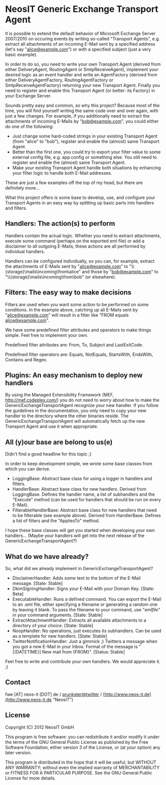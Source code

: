 NeosIT Generic Exchange Transport Agent
=============================================
It is possible to extend the default behavior of Microsoft Exchange Server 2007/2010 on occuring events by writing so-called "Transport Agents", e.g. extract all attachments of an incoming E-Mail sent by a specified address (let's say "alice@example.com") or with a specified subject (just a very basic example).

In order to do so, you need to write your own Transport Agent (derived from either DeliveryAgent, RoutingAgent or SmtpReceiveAgent), implement your desired logic as an event handler and write an AgentFactory (derived from either DeliveryAgentFactory<Manager>, RoutingAgentFactory or SmtpReceiveAgentFactory) returning your new Transport Agent. Finally you need to register and enable this Transport Agent (or better: its Factory) in your Exchange Server.

Sounds pretty easy and common, so why this project? Because most of the time, you will find yourself writing the same code over and over again, with just a few changes. For example, if you additionally need to extract the attachments of incoming E-Mails by "bob@example.com", you could either do one of the following:

- Just change some hard-coded strings in your existing Transport Agent (from "alice" to "bob"), register and enable the (almost) same Transport Agent.
- Better than the first one, you could try to export your filter value to some external config file, e.g. app.config or something else. You still need to register and enable the (almost) same Transport Agent.
- Make your existing Transport Agent handle both situations by enhancing your filter logic to handle both E-Mail addresses.

These are just a few examples off the top of my head, but there are definitely more...

What this project offers is some base to develop, use, and configure your Transport Agents in an easy way by splitting up basic parts into handlers and filters.

Handlers: The action(s) to perform
----------------------------------
Handlers contain the actual logic. Whether you need to extract attachments, execute some command (perhaps on the exported eml file) or add a disclaimer to all outgoing E-Mails, these actions are all performed by individual handlers.

Handlers can be configured individually, so you can, for example, extract the attachments of E-Mails sent by "alice@example.com" to "\\\\{storage}\\mails\\incoming\\from\\alice" and those by "bob@example.com" to "\\\\{storage}\\mails\\incoming\\from\\bob" (or elsewhere).

Filters: The easy way to make decisions
---------------------------------------
Filters are used when you want some action to be performed on some conditions. In the example above, catching up all E-Mails sent by "alice@example.com" will result in a filter like "FROM equals alice@example.com".

We have some predefined filter attributes and operators to make things simple. Feel free to implement your own.

Predefined filter attributes are: From, To, Subject and LastExitCode.

Predefined filter operators are: Equals, NotEquals, StartsWith, EndsWith, Contains and Regex.

Plugins: An easy mechanism to deploy new handlers
----------------------------------------------
By using the Managed Extensibility Framework (MEF, http://mef.codeplex.com/) you do not need to worry about how to make the GenericExchangeTransportAgent recognize your new handler. If you follow the guidelines in the documentation, you only need to copy your new handler to the directory where the other binaries reside. The GenericExchangeTransportAgent will automatically fetch up the new Transport Agent and use it when appropriate.

All (y)our base are belong to us(e)
-----------------------------------
Didn't find a good headline for this topic ;) 

In order to keep development simple, we wrote some base classes from which you can derive. 

- LoggingBase: Abstract base class for using a logger in handlers and filters.
- HandlerBase: Abstract base class for new handlers. Derived from LoggingBase. Defines the handler name, a list of subhandlers and the "Execute" method (can be used for handlers that should be run on every E-Mail).
- FilterableHandlerBase: Abstract base class for new handlers that need to be filterable (see example above). Derived from HandlerBase. Defines a list of filters and the "AppliesTo" method.

I hope these base classes will get you started when developing your own handlers... (Maybe your handlers will get into the next release of the GenericExchangeTransportAgent?)

What do we have already?
------------------------
So, what did we already implement in GenericExchangeTransportAgent?

- DisclaimerHandler: Adds some text to the bottom of the E-Mail message. [State: Stable]
- DkimSigningHandler: Signs your E-Mail with your Domain Key. [State: Beta]
- ExecutableHandler: Runs a defined command. You can export the E-Mail to an .eml file, either specifying a filename or generating a random one by leaving it blank. To pass the filename to your command, use "$emlfile$" in your command arguments. [State: Stable]
- ExtractAttachmentHandler: Extracts all available attachments to a directory of your choice. [State: Stable]
- NoopHandler: No operations, just executes its subhandlers. Can be used as a template for new handlers. [State: Stable]
- TwitterNotificationHandler: Just a gimmick ;) Twitters a message when you got a new E-Mail in your Inbox. Format of the message is "[{DATETIME}] New mail from {FROM}". [Status: Stable]

Feel free to write and contribute your own handlers. We would appreciate it. ;)

Contact
-------
fwe [AT] neos-it [DOT] de / [prunkster@twitter](http://twitter.com "prunkstar@twitter") / [http://www.neos-it.de](http://www.neos-it.de "NeosIT")

License
-------
Copyright (C) 2012  NeosIT GmbH

This program is free software: you can redistribute it and/or modify
it under the terms of the GNU General Public License as published by
the Free Software Foundation, either version 3 of the License, or
(at your option) any later version.

This program is distributed in the hope that it will be useful,
but WITHOUT ANY WARRANTY; without even the implied warranty of
MERCHANTABILITY or FITNESS FOR A PARTICULAR PURPOSE.  See the
GNU General Public License for more details.